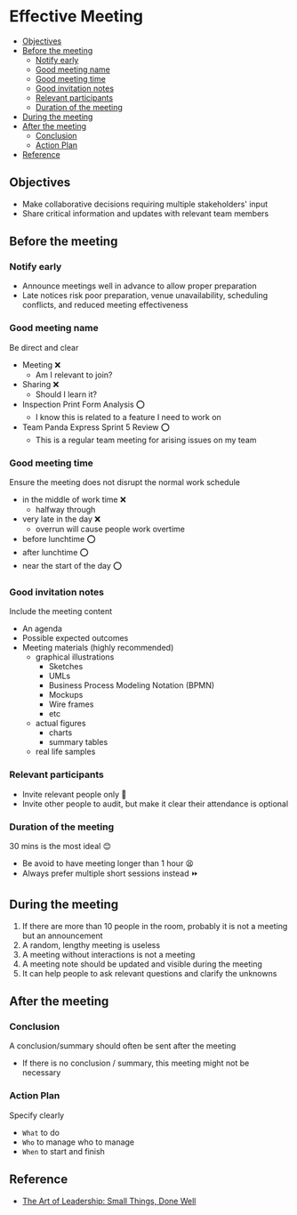 # Effective Meeting <!-- omit in toc -->

- [Objectives](#objectives)
- [Before the meeting](#before-the-meeting)
  - [Notify early](#notify-early)
  - [Good meeting name](#good-meeting-name)
  - [Good meeting time](#good-meeting-time)
  - [Good invitation notes](#good-invitation-notes)
  - [Relevant participants](#relevant-participants)
  - [Duration of the meeting](#duration-of-the-meeting)
- [During the meeting](#during-the-meeting)
- [After the meeting](#after-the-meeting)
  - [Conclusion](#conclusion)
  - [Action Plan](#action-plan)
- [Reference](#reference)

## Objectives

- Make collaborative decisions requiring multiple stakeholders' input
- Share critical information and updates with relevant team members

## Before the meeting

### Notify early

- Announce meetings well in advance to allow proper preparation
- Late notices risk poor preparation, venue unavailability, scheduling conflicts, and reduced meeting effectiveness

### Good meeting name

Be direct and clear

- Meeting :x:
  - Am I relevant to join?
- Sharing :x:
  - Should I learn it?
- Inspection Print Form Analysis :o:
  - I know this is related to a feature I need to work on
- Team Panda Express Sprint 5 Review :o:
  - This is a regular team meeting for arising issues on my team

### Good meeting time

Ensure the meeting does not disrupt the normal work schedule

- in the middle of work time :x:
  - halfway through
- very late in the day :x:
  - overrun will cause people work overtime
- before lunchtime :o:
- after lunchtime :o:
- near the start of the day :o:

### Good invitation notes

Include the meeting content

- An agenda
- Possible expected outcomes
- Meeting materials (highly recommended)
  - graphical illustrations
    - Sketches
    - UMLs
    - Business Process Modeling Notation (BPMN)
    - Mockups
    - Wire frames
    - etc
  - actual figures
    - charts
    - summary tables
  - real life samples

### Relevant participants

- Invite relevant people only :crown:
- Invite other people to audit, but make it clear their attendance is optional

### Duration of the meeting

30 mins is the most ideal :blush:

- Be avoid to have meeting longer than 1 hour :tired_face:
- Always prefer multiple short sessions instead :fast_forward:

## During the meeting

1. If there are more than 10 people in the room, probably it is not a meeting but an announcement
2. A random, lengthy meeting is useless
3. A meeting without interactions is not a meeting
4. A meeting note should be updated and visible during the meeting
5. It can help people to ask relevant questions and clarify the unknowns

## After the meeting

### Conclusion

A conclusion/summary should often be sent after the meeting

- If there is no conclusion / summary, this meeting might not be necessary

### Action Plan

Specify clearly

- `What` to do
- `Who` to manage who to manage
- `When` to start and finish

## Reference

- [The Art of Leadership: Small Things, Done Well](https://www.oreilly.com/library/view/the-art-of/9781492045687 "https://www.oreilly.com/library/view/the-art-of/9781492045687")
